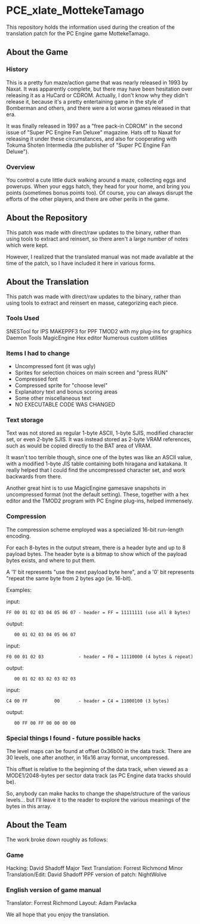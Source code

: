 # PCE_xlate_MottekeTamago

This repository holds the information used during the creation of the translation patch
for the PC Engine game MottekeTamago.

## About the Game

### History

This is a pretty fun maze/action game that was nearly released in 1993
by Naxat.  It was apparently complete, but there may have been
hesitation over releasing it as a HuCard or CDROM.  Actually, I don't
know why they didn't release it, because it's a pretty entertaining
game in the style of Bomberman and others, and there were a lot worse
games released in that era.

It was finally released in 1997 as a "free pack-in CDROM" in the
second issue of "Super PC Engine Fan Deluxe" magazine.  Hats off to
Naxat for releasing it under these circumstances, and also for
cooperating with Tokuma Shoten Intermedia (the publisher of "Super
PC Engine Fan Deluxe").

### Overview

You control a cute little duck walking around a maze, collecting eggs
and powerups.  When your eggs hatch, they head for your home, and
bring you points (sometimes bonus points too).  Of course, you can
always disrupt the efforts of the other players, and there are other
perils in the game. 


## About the Repository

This patch was made with direct/raw updates to the binary, rather than using tools to extract
and reinsert, so there aren't a large number of notes which were kept.

However, I realized that the translated manual was not made available at the time of the patch,
so I have included it here in various forms.


## About the Translation

This patch was made with direct/raw updates to the binary, rather than using tools to extract
and reinsert en masse, categorizing each piece.

### Tools Used

SNESTool for IPS
MAKEPPF3 for PPF
TMOD2 with my plug-ins for graphics
Daemon Tools
MagicEngine
Hex editor
Numerous custom utilities 

### Items I had to change

- Uncompressed font (it was ugly)
- Sprites for selection choices on main screen and "press RUN"
- Compressed font
- Compressed sprite for "choose level"
- Explanatory text and bonus scoring areas
- Some other miscellaneous text
- NO EXECUTABLE CODE WAS CHANGED

 
### Text storage

Text was not stored as regular 1-byte ASCII, 1-byte SJIS,
modified character set, or even 2-byte SJIS.  It was instead
stored as 2-byte VRAM references, such as would be copied
directly to the BAT area of VRAM.

It wasn't too terrible though, since one of the bytes was like
an ASCII value, with a modified 1-byte JIS table containing
both hiragana and katakana.  It really helped that I could
find the uncompressed character set, and work backwards from
there.

Another great hint is to use MagicEngine gamesave snapshots in
uncompressed format (not the default setting).  These, together
with a hex editor and the TMOD2 program with PC Engine plug-ins,
helped immensely.


### Compression

The compression scheme employed was a specialized 16-bit
run-length encoding.

For each 8-bytes in the output stream, there is a header byte
and up to 8 payload bytes.  The header byte is a bitmap to show
which of the payload bytes exists, and where to put them.

A '1' bit represents "use the next payload byte here", and a '0'
bit represents "repeat the same byte from 2 bytes ago (ie. 16-bit).

Examples:

input:
```
FF 00 01 02 03 04 05 06 07 - header = FF = 11111111 (use all 8 bytes)
```
output:
```
   00 01 02 03 04 05 06 07
```

input:
```
F0 00 01 02 03             - header = F0 = 11110000 (4 bytes & repeat)
```
output:
```
   00 01 02 03 02 03 02 03
```

input:
```
C4 00 FF          00       - header = C4 = 11000100 (3 bytes)
```
output:
```
   00 FF 00 FF 00 00 00 00
```


### Special things I found - future possible hacks

The level maps can be found at offset 0x36b00 in the data track.
There are 30 levels, one after another, in 16x16 array format,
uncompressed.

This offset is relative to the beginning of the data track, when
viewed as a MODE1/2048-bytes per sector data track (as PC Engine
data tracks should be).

So, anybody can make hacks to change the shape/structure of the
various levels... but I'll leave it to the reader to explore the
various meanings of the bytes in this array. 


## About the Team

The work broke down roughly as follows:

### Game
Hacking: David Shadoff
Major Text Translation: Forrest Richmond
Minor Translation/Edit: David Shadoff
PPF version of patch: NightWolve

### English version of game manual
Translator: Forrest Richmond
Layout: Adam Pavlacka 

We all hope that you enjoy the translation.
